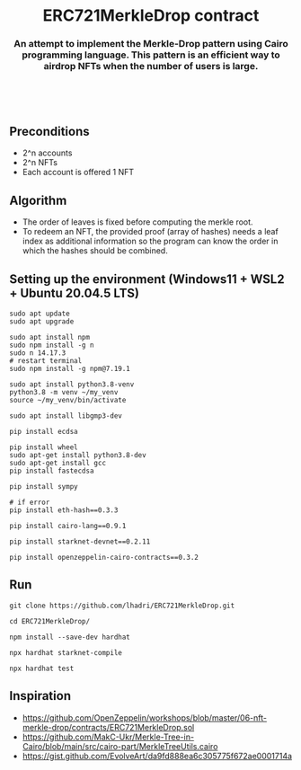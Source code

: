 <div align="center">
  <h1 align="center">ERC721MerkleDrop contract</h1>  
  <h3 align="center">An attempt to implement the Merkle-Drop pattern using Cairo programming language. This pattern is an efficient way to airdrop NFTs when the number of users is large.</h3>
</div>

<p>&nbsp;</p>
<p>&nbsp;</p>



## Preconditions

- 2^n accounts
- 2^n NFTs
- Each account is offered 1 NFT

## Algorithm
- The order of leaves is fixed before computing the merkle root.
- To redeem an NFT, the provided proof (array of hashes) needs a leaf index as additional information so the program can know the order in which the hashes should be combined.


## Setting up the environment (Windows11 + WSL2 + Ubuntu 20.04.5 LTS)

```shell
sudo apt update
sudo apt upgrade
```
```shell
sudo apt install npm
sudo npm install -g n
sudo n 14.17.3
# restart terminal
sudo npm install -g npm@7.19.1
```
```shell
sudo apt install python3.8-venv
python3.8 -m venv ~/my_venv
source ~/my_venv/bin/activate
```
```shell
sudo apt install libgmp3-dev
```
```shell
pip install ecdsa
```
```shell
pip install wheel
sudo apt-get install python3.8-dev
sudo apt-get install gcc
pip install fastecdsa
```
```shell
pip install sympy
```
```shell
# if error
pip install eth-hash==0.3.3
```
```shell
pip install cairo-lang==0.9.1
```
```shell
pip install starknet-devnet==0.2.11
```
```shell
pip install openzeppelin-cairo-contracts==0.3.2
```


## Run

```shell
git clone https://github.com/lhadri/ERC721MerkleDrop.git
```
```shell
cd ERC721MerkleDrop/
```
```shell
npm install --save-dev hardhat
```
```shell
npx hardhat starknet-compile
```
```shell
npx hardhat test
```


## Inspiration

- https://github.com/OpenZeppelin/workshops/blob/master/06-nft-merkle-drop/contracts/ERC721MerkleDrop.sol
- https://github.com/MakC-Ukr/Merkle-Tree-in-Cairo/blob/main/src/cairo-part/MerkleTreeUtils.cairo
- https://gist.github.com/EvolveArt/da9fd888ea6c305775f672ae0001714a